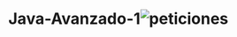 # Java-Avanzado-1![peticiones](https://user-images.githubusercontent.com/105516259/178724901-f1f87bbf-7f89-4744-9e1e-ed5065015a85.png)
